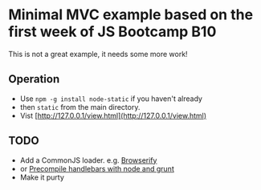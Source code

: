 # Minimal MVC example based on the first week of JS Bootcamp B10

This is not a great example, it needs some more work!

## Operation

- Use `npm -g install node-static` if you haven't already
- then `static` from the main directory.
- Vist [http://127.0.0.1/view.html](http://127.0.0.1/view.html)

## TODO

- Add a CommonJS loader. e.g. [Browserify](http://browserify.org/)
- or [Precompile handlebars with node and grunt](https://www.npmjs.org/package/grunt-contrib-handlebars)
- Make it purty
